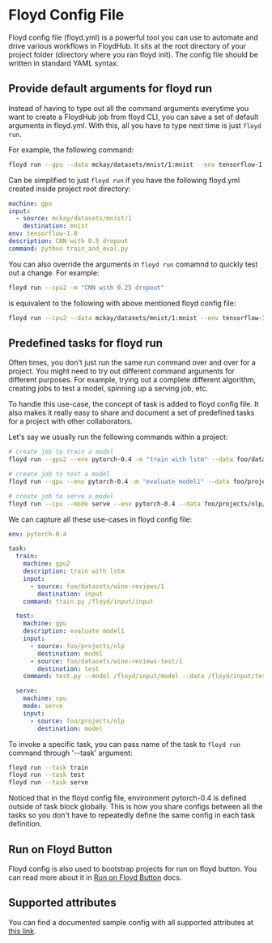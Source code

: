 # Floyd Config File

Floyd config file (floyd.yml) is a powerful tool you can use to automate and drive various workflows in FloydHub. It sits at the root directory of your project folder (directory where you ran floyd init). The config file should be written in standard YAML syntax.


## Provide default arguments for floyd run

Instead of having to type out all the command arguments everytime you want to create a FloydHub job from floyd CLI, you can save a set of default arguments in floyd.yml. With this, all you have to type next time is just `floyd run`.

For example, the following command:

```bash
floyd run --gpu --data mckay/datasets/mnist/1:mnist --env tensorflow-1.8 -m "CNN with 0.5 dropout" "python train_and_eval.py"
```

Can be simplified to just `floyd run` if you have the following floyd.yml created inside project root directory:

```yaml
machine: gpu
input:
  - source: mckay/datasets/mnist/1
    destination: mnist
env: tensorflow-1.8
description: CNN with 0.5 dropout
command: python train_and_eval.py
```

You can also override the arguments in `floyd run` comamnd to quickly test out a change. For example:

```bash
floyd run --cpu2 -m "CNN with 0.25 dropout"
```

is equivalent to the following with above mentioned floyd config file:

```bash
floyd run --cpu2 --data mckay/datasets/mnist/1:mnist --env tensorflow-1.8 -m "CNN with 0.25 dropout" "python train_and_eval.py"
```


## Predefined tasks for floyd run

Often times, you don't just run the same run command over and over for a
project. You might need to try out different command arguments for different
purposes. For example, trying out a complete different algorithm, creating jobs
to test a model, spinning up a serving job, etc.

To handle this use-case, the concept of task is added to floyd config file. It
also makes it really easy to share and document a set of predefined tasks for a
project with other collaborators.

Let's say we usually run the following commands within a project:

```bash
# create job to train a model
floyd run --gpu2 --env pytorch-0.4 -m "train with lstm" --data foo/datasets/wine-reviews/1:input "train.py /floyd/input/input"

# create job to test a model
floyd run --gpu --env pytorch-0.4 -m "evaluate model1" --data foo/projects/nlp/1:model --data foo/datasets/wine-reviews-test/1:test "python test.py --model /floyd/input/model --data /floyd/input/test"

# create job to serve a model
floyd run --cpu --mode serve --env pytorch-0.4 --data foo/projects/nlp/1:model
```

We can capture all these use-cases in floyd config file:

```yaml
env: pytorch-0.4

task:
  train:
    machine: gpu2
    description: train with lstm
    input:
      - source: foo/datasets/wine-reviews/1
        destination: input
    command: train.py /floyd/input/input

  test:
    machine: gpu
    description: evaluate model1
    input:
      - source: foo/projects/nlp
        destination: model
      - source: foo/datasets/wine-reviews-test/1
        destination: test
    command: test.py --model /floyd/input/model --data /floyd/input/test

  serve:
    machine: cpu
    mode: serve
    input:
      - source: foo/projects/nlp
        destination: model
```

To invoke a specific task, you can pass name of the task to `floyd run` command through '--task' argument:

```bash
floyd run --task train
floyd run --task test
floyd run --task serve
```

Noticed that in the floyd config file, environment pytorch-0.4 is defined outside of task block globally. This is how you share configs between all the tasks so you don't have to repeatedly define the same config in each task definition.


## Run on Floyd Button

Floyd config is also used to bootstrap projects for run on floyd button. You can read more about it in [Run on Floyd Button](./guides/run_on_floydhub_button.md) docs.


## Supported attributes

You can find a documented sample config with all supported attributes at [this link](https://github.com/floydhub/floyd-cli/blob/master/floyd/cli/default_floyd.yml).
